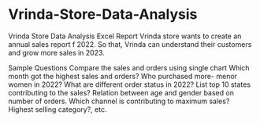 # Vrinda-Store-Data-Analysis
Vrinda Store Data Analysis Excel Report
Vrinda store wants to create an annual sales report f 2022. So that, Vrinda can understand their customers and grow more sales in 2023.

Sample Questions
Compare the sales and orders using single chart
Which month got the highest sales and orders?
Who purchased more- menor women in 2022?
What are different order status in 2022?
List top 10 states contributing to the sales?
Relation between age and gender based on number of orders.
Which channel is contributing to maximum sales?
Highest selling category?, etc.
